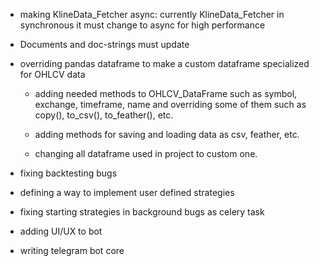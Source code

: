- making KlineData_Fetcher async: currently KlineData_Fetcher in synchronous it must change to async for high performance

- Documents and doc-strings must update

- overriding pandas dataframe to make a custom dataframe specialized for OHLCV data 

  - adding needed methods to OHLCV_DataFrame such as symbol, exchange, timeframe, name and       overriding some of them such as copy(), to_csv(), to_feather(), etc.
    
  - adding methods for saving and loading data as csv, feather, etc.

  - changing all dataframe used in project to custom one.

- fixing backtesting bugs 

- defining a way to implement user defined strategies 

- fixing starting strategies in background bugs as celery task

- adding UI/UX to bot

- writing telegram bot core
